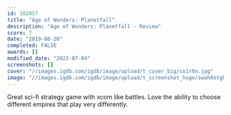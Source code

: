 ```yaml
---
id: 102057
title: "Age of Wonders: Planetfall"
description: "Age of Wonders: Planetfall - Review"
score: 7
date: "2019-08-20"
completed: FALSE
awards: []
modified_date: "2022-07-04"
screenshots: []
cover: "//images.igdb.com/igdb/image/upload/t_cover_big/co1r6n.jpg"
image: "//images.igdb.com/igdb/image/upload/t_screenshot_huge/swah6otgksgscheojrqh.jpg"
---
```

Great sci-fi strategy game with xcom like battles. Love the ability to choose different empires that play very differently.